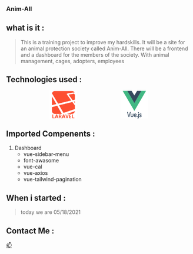### Anim-All

## what is it :

> This is a training project to improve my hardskills.
>It will be a site for an animal protection society called Anim-All.
>There will be a frontend and a dashboard for the members of the society.
>With animal management, cages, adopters, employees 

## Technologies used :

<div style="display:flex;flex-direction:row; justify-content:space-evenly;"> 
    <img src="https://raw.githubusercontent.com/devicons/devicon/7a4ca8aa871d6dca81691e018d31eed89cb70a76/icons/laravel/laravel-plain-wordmark.svg" width="75" height="75" style="display:flex;"/>
    <img src="https://raw.githubusercontent.com/devicons/devicon/7a4ca8aa871d6dca81691e018d31eed89cb70a76/icons/vuejs/vuejs-original-wordmark.svg" width="75" height="75" />
</div>

## Imported Compenents : 
1. Dashboard
    * vue-sidebar-menu
    * font-awasome
    * vue-cal
    * vue-axios
    * vue-tailwind-pagination

## When i started : 

> today we are 05/18/2021 

## Contact Me :
[:mailbox:](mailto:delvaux.robby@protonmail.com)

